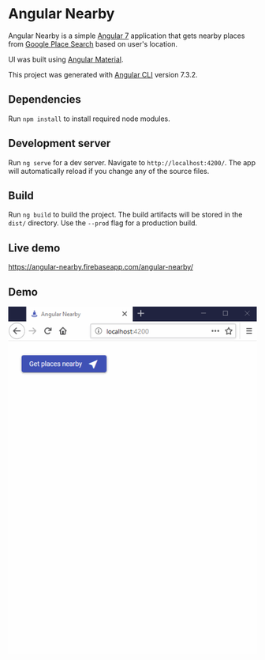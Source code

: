 # Angular Nearby

Angular Nearby is a simple [Angular 7](https://angular.io/) application that gets nearby places from [Google Place Search](https://developers.google.com/places/web-service/search#PlaceSearchRequests) based on user's location.

UI was built using [Angular Material](https://material.angular.io/).

This project was generated with [Angular CLI](https://github.com/angular/angular-cli) version 7.3.2.

## Dependencies

Run `npm install` to install required node modules.

## Development server

Run `ng serve` for a dev server. Navigate to `http://localhost:4200/`. The app will automatically reload if you change any of the source files.

## Build

Run `ng build` to build the project. The build artifacts will be stored in the `dist/` directory. Use the `--prod` flag for a production build.

## Live demo

https://angular-nearby.firebaseapp.com/angular-nearby/

## Demo

![](demo.gif)